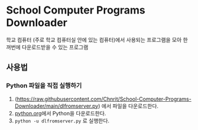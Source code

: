 # School Computer Programs Downloader
학교 컴퓨터 (주로 학교 컴퓨터실 안에 있는 컴퓨터)에서 사용되는 프로그램을 모아 한꺼번에 다운로드받을 수 있는 프로그램

## 사용법

### Python 파일을 직접 실행하기
1. (https://raw.githubusercontent.com/Chnrit/School-Computer-Programs-Downloader/main/dlfromserver.py) 에서 파일을 다운로드한다.
2. [python.org](https://www.python.org)에서 Python을 다운로드한다.
3. `python -u dlfromserver.py` 로 실행한다.